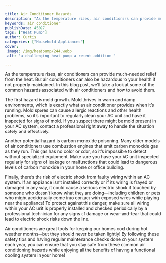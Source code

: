 ```yaml
---

title: Air Conditioner Hazards
description: "As the temperature rises, air conditioners can provide much-needed relief from the heat. But air conditioners can also be hazardou...swipe up to find out"
keywords: air conditioner
publishDate: 45027
tags: ["Heat Pump"]
author: Curtis
categories: ["Household Appliances"]
cover: 
 image: /img/heatpump/244.webp
 alt: 'a challenging heat pump a recent addition '

---
```


As the temperature rises, air conditioners can provide much-needed relief from the heat. But air conditioners can also be hazardous to your health if not properly maintained. In this blog post, we’ll take a look at some of the common hazards associated with air conditioners and how to avoid them.

The first hazard is mold growth. Mold thrives in warm and damp environments, which is exactly what an air conditioner provides when it’s running. Mold spores can cause allergic reactions and other health problems, so it’s important to regularly clean your AC unit and have it inspected for signs of mold. If you suspect there might be mold present in your AC system, contact a professional right away to handle the situation safely and effectively. 

Another potential hazard is carbon monoxide poisoning. Many older models of air conditioners use combustion engines that emit carbon monoxide gas as they run. This gas has no color or odor, so it’s impossible to detect without specialized equipment. Make sure you have your AC unit inspected regularly for signs of leakage or malfunctions that could lead to dangerous levels of carbon monoxide in your home or office building. 

Finally, there’s the risk of electric shock from faulty wiring within an AC system. If an appliance isn’t installed correctly or if its wiring is frayed or damaged in any way, it could cause a serious electric shock if touched by someone who doesn’t know what they are doing—including children or pets who might accidentally come into contact with exposed wires while playing near the appliance! To protect against this danger, make sure all wiring within your AC unit is properly installed and checked periodically by a professional technician for any signs of damage or wear-and-tear that could lead to electric shock risks down the line. 

Air conditioners are great tools for keeping our homes cool during hot weather months—but they should never be taken lightly! By following these safety tips and having regular maintenance checks done on your system each year, you can ensure that you stay safe from these common air conditioning hazards while enjoying all the benefits of having a functional cooling system in your home!

